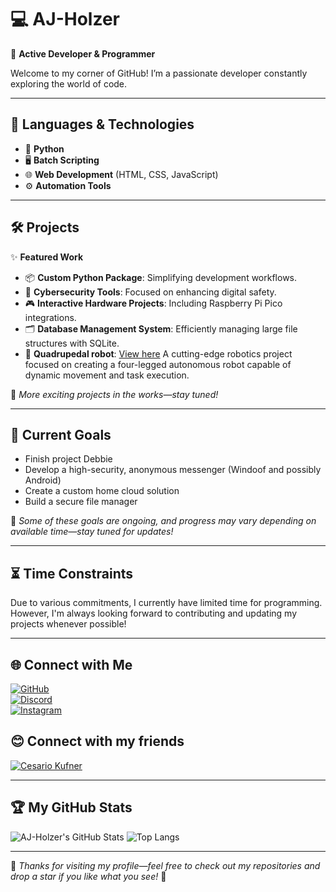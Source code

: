 # 💻 **AJ-Holzer**
🚀 **Active Developer & Programmer**

Welcome to my corner of GitHub! I’m a passionate developer constantly exploring the world of code.

---

## 🌟 Languages & Technologies
- 🐍 **Python**
- 🖥️ **Batch Scripting**
- 🌐 **Web Development** (HTML, CSS, JavaScript)
- ⚙️ **Automation Tools**

---

## 🛠️ Projects
✨ **Featured Work**
- 📦 **Custom Python Package**: Simplifying development workflows.
- 🔐 **Cybersecurity Tools**: Focused on enhancing digital safety.
- 🎮 **Interactive Hardware Projects**: Including Raspberry Pi Pico integrations.
- 🗂️ **Database Management System**: Efficiently managing large file structures with SQLite.
- 🤖 **Quadrupedal robot**: [View here](https://github.com/ckfnr/Projekt-Debbie) A cutting-edge robotics project focused on creating a four-legged autonomous robot capable of dynamic movement and task execution.

📌 _More exciting projects in the works—stay tuned!_

---

## 🏁 Current Goals
- Finish project Debbie
- Develop a high-security, anonymous messenger (Windoof and possibly Android)
- Create a custom home cloud solution
- Build a secure file manager

📌 _Some of these goals are ongoing, and progress may vary depending on available time—stay tuned for updates!_

---

## ⏳ Time Constraints
Due to various commitments, I currently have limited time for programming. However, I'm always looking forward to contributing and updating my projects whenever possible!

---

## 🌐 Connect with Me
[![GitHub](https://img.shields.io/badge/GitHub-Follow-lightgrey?style=flat&logo=github)](https://github.com/AJ-Holzer)<br>
[![Discord](https://img.shields.io/badge/Discord-Join%20Server-5865F2?style=flat&logo=discord&logoColor=white)](https://discord.gg/qXREfeTnNm)<br>
[![Instagram](https://img.shields.io/badge/Instagram-E4405F?style=flat&logo=instagram&logoColor=white&color=%2390a030)](https://www.instagram.com/alexjakobholzer)

## 😊 Connect with my friends
[![Cesario Kufner](https://img.shields.io/badge/GitHub-Cesario%20Kufner-lightgrey?style=flat&logo=github)](https://github.com/ckfnr)

---

## 🏆 My GitHub Stats  
![AJ-Holzer's GitHub Stats](https://github-readme-stats.vercel.app/api?username=AJ-Holzer&show_icons=true&theme=radical)
![Top Langs](https://github-readme-stats.vercel.app/api/top-langs/?username=AJ-Holzer&layout=compact&theme=radical)

---

🎉 _Thanks for visiting my profile—feel free to check out my repositories and drop a star if you like what you see!_ 🚀
